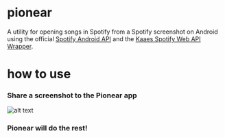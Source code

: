 # pionear
A utility for opening songs in Spotify from a Spotify screenshot on Android using the official [Spotify Android API](https://github.com/spotify/android-sdk) and the [Kaaes Spotify Web API Wrapper](https://github.com/kaaes/spotify-web-api-android).

# how to use
### Share a screenshot to the Pionear app 
![alt text](https://i.imgur.com/NX5yPHR.png)
### Pionear will do the rest!
